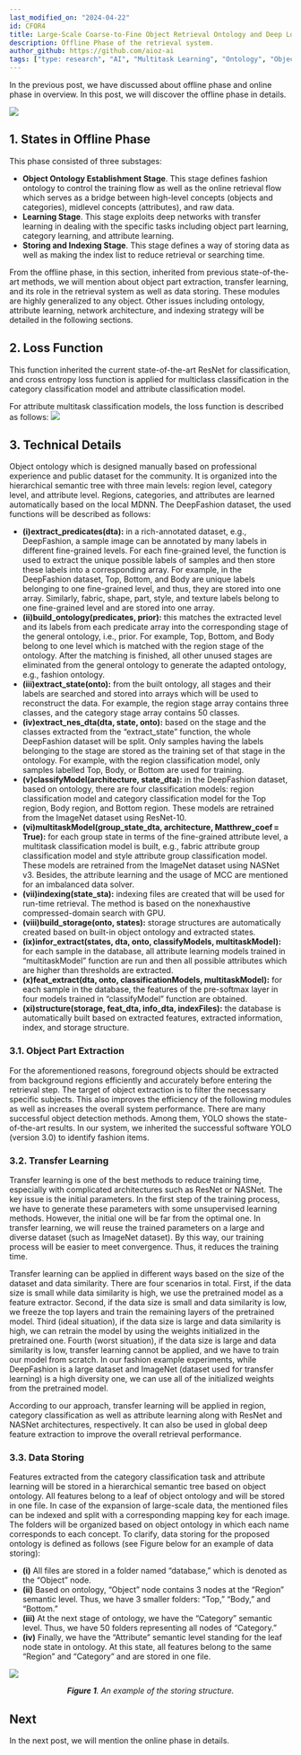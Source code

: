 ```yaml
---
last_modified_on: "2024-04-22"
id: CFOR4
title: Large-Scale Coarse-to-Fine Object Retrieval Ontology and Deep Local Multitask Learning (Part 4)
description: Offline Phase of the retrieval system.
author_github: https://github.com/aioz-ai
tags: ["type: research", "AI", "Multitask Learning", "Ontology", "Object Retrieval"]
---
```

In the previous post,  we have discussed about offline phase and online phase in overview. In this post, we will discover the offline phase in details.

![](https://vision.aioz.io/f/a0aa2d3736084024807e/?dl=1)

## 1. States in Offline Phase
This phase consisted of three substages:
- **Object Ontology Establishment Stage**. This stage defines fashion ontology to control the training flow as well as the online retrieval flow which serves as a bridge between high-level concepts (objects and categories), midlevel concepts (attributes), and raw data.
- **Learning Stage**. This stage exploits deep networks with transfer learning in dealing with the specific tasks including object part learning, category learning, and attribute learning.
- **Storing and Indexing Stage**. This stage defines a way of storing data as well as making the index list to reduce retrieval or searching time.

From the offline phase, in this section, inherited from previous state-of-the-art methods, we will mention about object part extraction, transfer learning, and its role in the retrieval system as well as data storing. These modules are highly generalized to any object. Other issues including ontology, attribute learning, network architecture, and indexing strategy will be detailed in the following sections.

## 2. Loss Function
This function inherited the current state-of-the-art ResNet for classification, and cross entropy loss function is applied for multiclass classification in the category classification model and attribute classification model.

For attribute multitask classification models, the loss function is described as follows:
![](https://vision.aioz.io/f/b4742d0c8c7d4ecda698/?dl=1)

## 3. Technical Details
Object ontology which is designed manually based on professional experience and public dataset for the community. It is organized into the hierarchical semantic tree with three main levels: region level, category level, and attribute level. Regions, categories, and attributes are learned automatically based on the local MDNN. The DeepFashion dataset, the used functions will be described as follows:
- **(i)extract_predicates(dta):** in a rich-annotated dataset, e.g., DeepFashion, a sample image can be annotated by many labels in different fine-grained levels. For each fine-grained level, the function is used to extract the unique possible labels of samples and then store these labels into a corresponding array. For example, in the DeepFashion dataset, Top, Bottom, and Body are unique labels belonging to one fine-grained level, and thus, they are stored into one array. Similarly, fabric, shape, part, style, and texture labels belong to one fine-grained level and are stored into one array.
- **(ii)build_ontology(predicates, prior):** this matches the extracted level and its labels from each predicate array into the corresponding stage of the general ontology, i.e., prior. For example, Top, Bottom, and Body belong to one level which is matched with the region stage of the ontology. After the matching is finished, all other unused stages are eliminated from the general ontology to generate the adapted ontology, e.g., fashion ontology.
- **(iii)extract_state(onto):** from the built ontology, all stages and their labels are searched and stored into arrays which will be used to reconstruct the data. For example, the region stage array contains three classes, and the category stage array contains 50 classes.
- **(iv)extract_nes_dta(dta, state, onto):** based on the stage and the classes extracted from the “extract_state” function, the whole DeepFashion dataset will be split. Only samples having the labels belonging to the stage are stored as the training set of that stage in the ontology. For example, with the region classification model, only samples labelled Top, Body, or Bottom are used for training.
- **(v)classifyModel(architecture, state_dta):** in the DeepFashion dataset, based on ontology, there are four classification models: region classification model and category classification model for the Top region, Body region, and Bottom region. These models are retrained from the ImageNet dataset using ResNet-10.
- **(vi)multitaskModel(group_state_dta, architecture, Matthrew_coef = True):** for each group state in terms of the fine-grained attribute level, a multitask classification model is built, e.g., fabric attribute group classification model and style attribute group classification model. These models are retrained from the ImageNet dataset  using NASNet v3. Besides, the attribute learning and the usage of MCC are mentioned for an imbalanced data solver.
- **(vii)indexing(state_sta):** indexing files are created that will be used for run-time retrieval. The method is based on the nonexhaustive compressed-domain search with GPU.
- **(viii)build_storage(onto, states):** storage structures are automatically created based on built-in object ontology and extracted states. 
- **(ix)infor_extract(states, dta, onto, classifyModels, multitaskModel):** for each sample in the database, all attribute learning models trained in “multitaskModel” function are run and then all possible attributes which are higher than thresholds are extracted. 
- **(x)feat_extract(dta, onto, classificationModels, multitaskModel):** for each sample in the database, the features of the pre-softmax layer in four models trained in “classifyModel” function are obtained.
- **(xi)structure(storage, feat_dta, info_dta, indexFiles):** the database is automatically built based on extracted features, extracted information, index, and storage structure.
### 3.1. Object Part Extraction
For the aforementioned reasons, foreground objects should be extracted from background regions efficiently and accurately before entering the retrieval step. The target of object extraction is to filter the necessary specific subjects. This also improves the efficiency of the following modules as well as increases the overall system performance. There are many successful object detection methods. Among them, YOLO shows the state-of-the-art results. In our system, we inherited the successful software YOLO (version 3.0) to identify fashion items.

### 3.2.  Transfer Learning

Transfer learning is one of the best methods to reduce training time, especially with complicated architectures such as ResNet or NASNet. The key issue is the initial parameters. In the first step of the training process, we have to generate these parameters with some unsupervised learning methods. However, the initial one will be far from the optimal one. In transfer learning, we will reuse the trained parameters on a large and diverse dataset (such as ImageNet dataset). By this way, our training process will be easier to meet convergence. Thus, it reduces the training time.

Transfer learning can be applied in different ways based on the size of the dataset and data similarity. There are four scenarios in total. First, if the data size is small while data similarity is high, we use the pretrained model as a feature extractor. Second, if the data size is small and data similarity is low, we freeze the top layers and train the remaining layers of the pretrained model. Third (ideal situation), if the data size is large and data similarity is high, we can retrain the model by using the weights initialized in the pretrained one. Fourth (worst situation), if the data size is large and data similarity is low, transfer learning cannot be applied, and we have to train our model from scratch. In our fashion example experiments, while DeepFashion is a large dataset and ImageNet (dataset used for transfer learning) is a high diversity one, we can use all of the initialized weights from the pretrained model.

According to our approach, transfer learning will be applied in region, category classification as well as attribute learning along with ResNet and NASNet architectures, respectively. It can also be used in global deep feature extraction to improve the overall retrieval performance.

### 3.3. Data Storing

Features extracted from the category classification task and attribute learning will be stored in a hierarchical semantic tree based on object ontology. All features belong to a leaf of object ontology and will be stored in one file. In case of the expansion of large-scale data, the mentioned files can be indexed and split with a corresponding mapping key for each image. The folders will be organized based on object ontology in which each name corresponds to each concept. To clarify, data storing for the proposed ontology is defined as follows (see Figure  below for an example of data storing):
- **(i)** All files are stored in a folder named “database,” which is denoted as the “Object” node.
- **(ii)** Based on ontology, “Object” node contains 3 nodes at the “Region” semantic level. Thus, we have 3 smaller folders: “Top,” “Body,” and “Bottom.”
- **(iii)** At the next stage of ontology, we have the “Category” semantic level. Thus, we have 50 folders representing all nodes of “Category.”
- **(iv)** Finally, we have the “Attribute” semantic level standing for the leaf node state in ontology. At this state, all features belong to the same “Region” and “Category” and are stored in one file.

![](https://vision.aioz.io/f/3dd29bd11fb44ef1bdf6/?dl=1)*<center>**Figure 1**. An example of the storing structure. </center>*

## Next
In the next post, we will mention the online phase in details.

